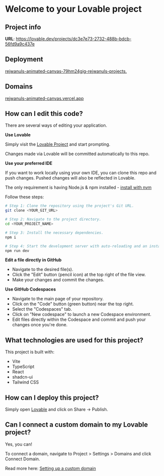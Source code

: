 # Welcome to your Lovable project

## Project info

**URL**: https://lovable.dev/projects/dc3e7e73-2732-488b-bdcb-56fd9a9c437e
## Deployment
[rejwanuls-animated-canvas-79hm24gig-rejwanuls-projects.](https://rejwanuls-animated-canvas-79hm24gig-rejwanuls-projects.vercel.app)
## Domains
[rejwanuls-animated-canvas.vercel.app](https://rejwanuls-animated-canvas.vercel.app)
## How can I edit this code?

There are several ways of editing your application.

**Use Lovable**

Simply visit the [Lovable Project](https://lovable.dev/projects/dc3e7e73-2732-488b-bdcb-56fd9a9c437e) and start prompting.

Changes made via Lovable will be committed automatically to this repo.

**Use your preferred IDE**

If you want to work locally using your own IDE, you can clone this repo and push changes. Pushed changes will also be reflected in Lovable.

The only requirement is having Node.js & npm installed - [install with nvm](https://github.com/nvm-sh/nvm#installing-and-updating)

Follow these steps:

```sh
# Step 1: Clone the repository using the project's Git URL.
git clone <YOUR_GIT_URL>

# Step 2: Navigate to the project directory.
cd <YOUR_PROJECT_NAME>

# Step 3: Install the necessary dependencies.
npm i

# Step 4: Start the development server with auto-reloading and an instant preview.
npm run dev
```

**Edit a file directly in GitHub**

- Navigate to the desired file(s).
- Click the "Edit" button (pencil icon) at the top right of the file view.
- Make your changes and commit the changes.

**Use GitHub Codespaces**

- Navigate to the main page of your repository.
- Click on the "Code" button (green button) near the top right.
- Select the "Codespaces" tab.
- Click on "New codespace" to launch a new Codespace environment.
- Edit files directly within the Codespace and commit and push your changes once you're done.

## What technologies are used for this project?

This project is built with:

- Vite
- TypeScript
- React
- shadcn-ui
- Tailwind CSS

## How can I deploy this project?

Simply open [Lovable](https://lovable.dev/projects/dc3e7e73-2732-488b-bdcb-56fd9a9c437e) and click on Share -> Publish.

## Can I connect a custom domain to my Lovable project?

Yes, you can!

To connect a domain, navigate to Project > Settings > Domains and click Connect Domain.

Read more here: [Setting up a custom domain](https://docs.lovable.dev/tips-tricks/custom-domain#step-by-step-guide)
